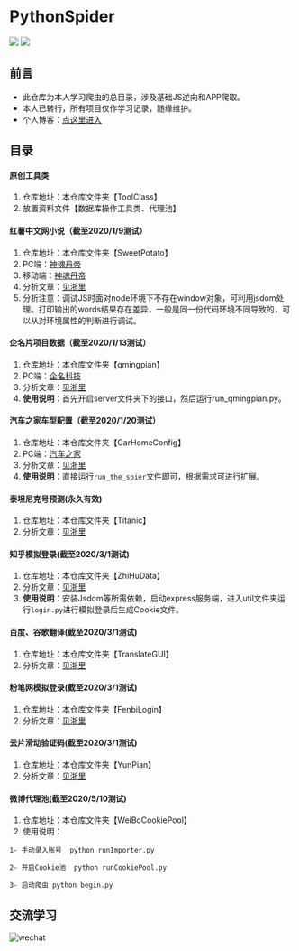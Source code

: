 # PythonSpider 
![](https://img.shields.io/badge/requests-2.20.0-green.svg) 
![](https://img.shields.io/badge/PyExecJS-1.5.1-green.svg) 

## 前言
- 此仓库为本人学习爬虫的总目录，涉及基础JS逆向和APP爬取。
- 本人已转行，所有项目仅作学习记录，随缘维护。
- 个人博客：[点这里进入](http://fishmoon.xyz)

## 目录
####  原创工具类
1. 仓库地址：本仓库文件夹【ToolClass】
2. 放置资料文件【数据库操作工具类、代理池】

####  红薯中文网小说（截至2020/1/9测试）
1. 仓库地址：本仓库文件夹【SweetPotato】
2. PC端：[神魂丹帝](https://www.hongshu.com/content/86560/146038-12572043.html)
3. 移动端：[神魂丹帝](https://g.hongshu.com/content/86560/12572043.html)
4. 分析文章：[见浙里](https://fishmoon.xyz/2019/07/30/Font%20%E7%BA%A2%E8%96%AF%E4%B8%AD%E6%96%87%E7%BD%91%E5%B0%8F%E8%AF%B4%E7%88%AC%E5%8F%96/)
5. 分析注意：调试JS时面对node环境下不存在window对象，可利用jsdom处理。打印输出的words结果存在差异，一般是同一份代码环境不同导致的，可以从对环境属性的判断进行调试。

#### 企名片项目数据（截至2020/1/13测试）
1. 仓库地址：本仓库文件夹【qmingpian】
2. PC端：[企名科技](https://www.qimingpian.cn/finosda/project/pinvestment)
3. 分析文章：[见浙里](https://fishmoon.xyz/2019/10/08/JsCrack%20%E4%BC%81%E5%90%8D%E7%89%87encrypt_data%E8%A7%A3%E6%9E%90/)
4. **使用说明**：首先开启server文件夹下的接口，然后运行run_qmingpian.py。

#### 汽车之家车型配置（截至2020/1/20测试）
1. 仓库地址：本仓库文件夹【CarHomeConfig】
2. PC端：[汽车之家](https://car.autohome.com.cn/config/spec/42595.html#pvareaid=3454541)
3. 分析文章：[见浙里](https://fishmoon.xyz/2019/10/08/JsCrack%20%E6%B1%BD%E8%BD%A6%E4%B9%8B%E5%AE%B6%E8%BD%A6%E5%9E%8B%E9%85%8D%E7%BD%AE/)
4. **使用说明**：直接运行`run_the_spier`文件即可，根据需求可进行扩展。

#### 泰坦尼克号预测(永久有效)
1. 仓库地址：本仓库文件夹【Titanic】
2. 分析文章：[见浙里](https://fishmoon.xyz/2019/12/22/%E6%9C%BA%E5%99%A8%E5%AD%A6%E4%B9%A0-sklearn%20%E5%86%B3%E7%AD%96%E6%A0%91/)

#### 知乎模拟登录(截至2020/3/1测试)
1. 仓库地址：本仓库文件夹【ZhiHuData】
2. 分析文章：[见浙里](https://fishmoon.xyz/2019/10/07/JsCrack%20%E7%9F%A5%E4%B9%8E%E6%A8%A1%E6%8B%9F%E7%99%BB%E5%BD%95/)
3. **使用说明**：安装Jsdom等所需依赖，启动express服务端，进入util文件夹运行`login.py`进行模拟登录后生成Cookie文件。

#### 百度、谷歌翻译(截至2020/3/1测试)
1. 仓库地址：本仓库文件夹【TranslateGUI】
2. 分析文章：[见浙里](https://fishmoon.xyz/2019/10/10/JsCrack%20%E8%B0%B7%E6%AD%8C-%E6%9C%89%E9%81%93-%E7%99%BE%E5%BA%A6%E7%BF%BB%E8%AF%91/)

#### 粉笔网模拟登录(截至2020/3/1测试)
1. 仓库地址：本仓库文件夹【FenbiLogin】
2. 分析文章：[见浙里](https://fishmoon.xyz/2019/10/05/JsCrack%20%E7%B2%89%E7%AC%94%E7%BD%91RSA%E7%99%BB%E5%BD%95/)

#### 云片滑动验证码(截至2020/3/1测试)
1. 仓库地址：本仓库文件夹【YunPian】
2. 分析文章：[见浙里](https://fishmoon.xyz/2019/09/25/Verify%20%E9%AA%8C%E8%AF%81%E7%A0%81%E4%BA%91%E7%89%87/)

#### 微博代理池(截至2020/5/10测试)
1. 仓库地址：本仓库文件夹【WeiBoCookiePool】
2. 使用说明：
```
1- 手动录入账号  python runImporter.py

2- 开启Cookie池  python runCookiePool.py

3- 启动爬虫 python begin.py
```

## 交流学习
![wechat](https://i.loli.net/2020/05/01/Nt5PkQgoOSHI13j.jpg)



